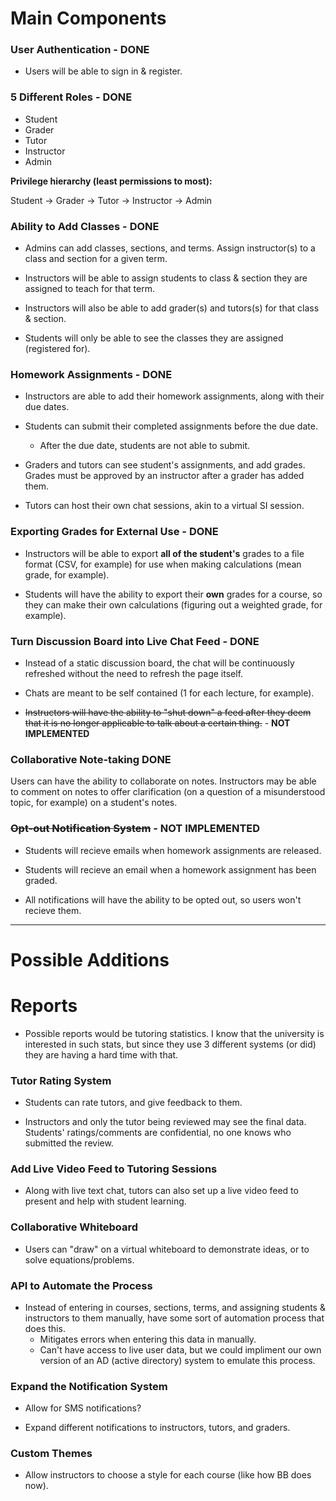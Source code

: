 # Main Components

### User Authentication - __DONE__

* Users will be able to sign in & register.

### 5 Different Roles - __DONE__

* Student
* Grader
* Tutor
* Instructor
* Admin

__Privilege hierarchy (least permissions to most):__

Student -> Grader -> Tutor -> Instructor -> Admin

### Ability to Add Classes - __DONE__

* Admins can add classes, sections, and terms. Assign instructor(s) to a class and section for a given term.

* Instructors will be able to assign students to class & section they are assigned to teach for that term.

* Instructors will also be able to add grader(s) and tutors(s) for that class & section.

* Students will only be able to see the classes they are assigned (registered for).

### Homework Assignments - __DONE__

* Instructors are able to add their homework assignments, along with their due dates.

* Students can submit their completed assignments before the due date.
    * After the due date, students are not able to submit.

* Graders and tutors can see student's assignments, and add grades. Grades must be approved by an instructor after a grader has added them.

* Tutors can host their own chat sessions, akin to a virtual SI session.

### Exporting Grades for External Use - __DONE__

* Instructors will be able to export __all of the student's__ grades to a file format (CSV, for example) for use when making calculations (mean grade, for example).

* Students will have the ability to export their __own__ grades for a course, so they can make their own calculations (figuring out a weighted grade, for example).

### Turn Discussion Board into Live Chat Feed - __DONE__

* Instead of a static discussion board, the chat will be continuously refreshed without the need to refresh the page itself.

* Chats are meant to be self contained (1 for each lecture, for example).

* ~~Instructors will have the ability to "shut down" a feed after they deem that it is no longer applicable to talk about a certain thing.~~ - __NOT IMPLEMENTED__

### Collaborative Note-taking __DONE__

Users can have the ability to collaborate on notes. Instructors may be able to comment on notes to offer clarification (on a question of a misunderstood topic, for example) on a student's notes.

### ~~Opt-out Notification System~~ - __NOT IMPLEMENTED__

* Students will recieve emails when homework assignments are released.

* Students will recieve an email when a homework assignment has been graded.

* All notifications will have the ability to be opted out, so users won't recieve them.

---

# Possible Additions

# Reports

* Possible reports would be tutoring statistics. I know that the university is interested in such stats, but since they use 3 different systems (or did) they are having a hard time with that.

### Tutor Rating System

* Students can rate tutors, and give feedback to them.

* Instructors and only the tutor being reviewed may see the final data. Students' ratings/comments are confidential, no one knows who submitted the review.

### Add Live Video Feed to Tutoring Sessions

* Along with live text chat, tutors can also set up a live video feed to present and help with student learning.

### Collaborative Whiteboard

* Users can "draw" on a virtual whiteboard to demonstrate ideas, or to solve equations/problems.

### API to Automate the Process

* Instead of entering in courses, sections, terms, and assigning students & instructors to them manually, have some sort of automation process that does this.
    * Mitigates errors when entering this data in manually.
    * Can't have access to live user data, but we could impliment our own version of an AD (active directory) system to emulate this process.

### Expand the Notification System

* Allow for SMS notifications?

* Expand different notifications to instructors, tutors, and graders.

### Custom Themes

* Allow instructors to choose a style for each course (like how BB does now).
